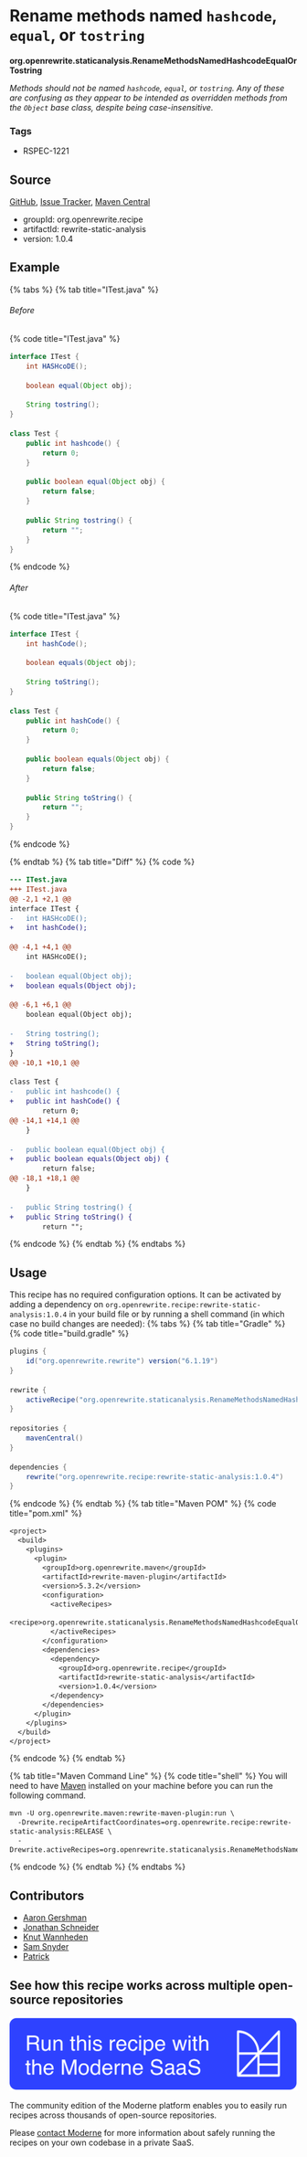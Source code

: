 # Rename methods named `hashcode`, `equal`, or `tostring`

**org.openrewrite.staticanalysis.RenameMethodsNamedHashcodeEqualOrTostring**

_Methods should not be named `hashcode`, `equal`, or `tostring`. Any of these are confusing as they appear to be intended as overridden methods from the `Object` base class, despite being case-insensitive._

### Tags

* RSPEC-1221

## Source

[GitHub](https://github.com/openrewrite/rewrite-static-analysis/blob/main/src/main/java/org/openrewrite/staticanalysis/RenameMethodsNamedHashcodeEqualOrTostring.java), [Issue Tracker](https://github.com/openrewrite/rewrite-static-analysis/issues), [Maven Central](https://central.sonatype.com/artifact/org.openrewrite.recipe/rewrite-static-analysis/1.0.4/jar)

* groupId: org.openrewrite.recipe
* artifactId: rewrite-static-analysis
* version: 1.0.4

## Example


{% tabs %}
{% tab title="ITest.java" %}

###### Before
{% code title="ITest.java" %}
```java
interface ITest {
    int HASHcoDE();

    boolean equal(Object obj);

    String tostring();
}

class Test {
    public int hashcode() {
        return 0;
    }

    public boolean equal(Object obj) {
        return false;
    }

    public String tostring() {
        return "";
    }
}
```
{% endcode %}

###### After
{% code title="ITest.java" %}
```java
interface ITest {
    int hashCode();

    boolean equals(Object obj);

    String toString();
}

class Test {
    public int hashCode() {
        return 0;
    }

    public boolean equals(Object obj) {
        return false;
    }

    public String toString() {
        return "";
    }
}
```
{% endcode %}

{% endtab %}
{% tab title="Diff" %}
{% code %}
```diff
--- ITest.java
+++ ITest.java
@@ -2,1 +2,1 @@
interface ITest {
-   int HASHcoDE();
+   int hashCode();

@@ -4,1 +4,1 @@
    int HASHcoDE();

-   boolean equal(Object obj);
+   boolean equals(Object obj);

@@ -6,1 +6,1 @@
    boolean equal(Object obj);

-   String tostring();
+   String toString();
}
@@ -10,1 +10,1 @@

class Test {
-   public int hashcode() {
+   public int hashCode() {
        return 0;
@@ -14,1 +14,1 @@
    }

-   public boolean equal(Object obj) {
+   public boolean equals(Object obj) {
        return false;
@@ -18,1 +18,1 @@
    }

-   public String tostring() {
+   public String toString() {
        return "";
```
{% endcode %}
{% endtab %}
{% endtabs %}


## Usage

This recipe has no required configuration options. It can be activated by adding a dependency on `org.openrewrite.recipe:rewrite-static-analysis:1.0.4` in your build file or by running a shell command (in which case no build changes are needed): 
{% tabs %}
{% tab title="Gradle" %}
{% code title="build.gradle" %}
```groovy
plugins {
    id("org.openrewrite.rewrite") version("6.1.19")
}

rewrite {
    activeRecipe("org.openrewrite.staticanalysis.RenameMethodsNamedHashcodeEqualOrTostring")
}

repositories {
    mavenCentral()
}

dependencies {
    rewrite("org.openrewrite.recipe:rewrite-static-analysis:1.0.4")
}
```
{% endcode %}
{% endtab %}
{% tab title="Maven POM" %}
{% code title="pom.xml" %}
```markup
<project>
  <build>
    <plugins>
      <plugin>
        <groupId>org.openrewrite.maven</groupId>
        <artifactId>rewrite-maven-plugin</artifactId>
        <version>5.3.2</version>
        <configuration>
          <activeRecipes>
            <recipe>org.openrewrite.staticanalysis.RenameMethodsNamedHashcodeEqualOrTostring</recipe>
          </activeRecipes>
        </configuration>
        <dependencies>
          <dependency>
            <groupId>org.openrewrite.recipe</groupId>
            <artifactId>rewrite-static-analysis</artifactId>
            <version>1.0.4</version>
          </dependency>
        </dependencies>
      </plugin>
    </plugins>
  </build>
</project>
```
{% endcode %}
{% endtab %}

{% tab title="Maven Command Line" %}
{% code title="shell" %}
You will need to have [Maven](https://maven.apache.org/download.cgi) installed on your machine before you can run the following command.

```shell
mvn -U org.openrewrite.maven:rewrite-maven-plugin:run \
  -Drewrite.recipeArtifactCoordinates=org.openrewrite.recipe:rewrite-static-analysis:RELEASE \
  -Drewrite.activeRecipes=org.openrewrite.staticanalysis.RenameMethodsNamedHashcodeEqualOrTostring
```
{% endcode %}
{% endtab %}
{% endtabs %}

## Contributors
* [Aaron Gershman](mailto:aegershman@gmail.com)
* [Jonathan Schneider](mailto:jkschneider@gmail.com)
* [Knut Wannheden](mailto:knut@moderne.io)
* [Sam Snyder](mailto:sam@moderne.io)
* [Patrick](mailto:patway99@gmail.com)


## See how this recipe works across multiple open-source repositories

[![Moderne Link Image](/.gitbook/assets/ModerneRecipeButton.png)](https://app.moderne.io/recipes/org.openrewrite.staticanalysis.RenameMethodsNamedHashcodeEqualOrTostring)

The community edition of the Moderne platform enables you to easily run recipes across thousands of open-source repositories.

Please [contact Moderne](https://moderne.io/product) for more information about safely running the recipes on your own codebase in a private SaaS.
